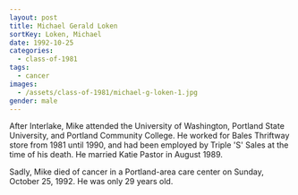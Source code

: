 ```yaml
---
layout: post
title: Michael Gerald Loken
sortKey: Loken, Michael
date: 1992-10-25
categories:
  - class-of-1981
tags:
  - cancer
images:
  - /assets/class-of-1981/michael-g-loken-1.jpg
gender: male
---
```


After Interlake, Mike attended the University of Washington, Portland State University, and Portland Community College. He worked for Bales Thriftway store from 1981 until 1990, and had been employed by Triple 'S' Sales at the time of his death. He married Katie Pastor in August 1989.

Sadly, Mike died of cancer in a Portland-area care center on Sunday, October 25, 1992. He was only 29 years old.
